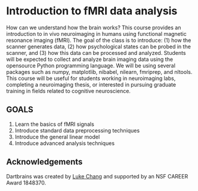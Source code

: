 # Introduction to fMRI data analysis

How can we understand how the brain works? This course provides an introduction to in vivo neuroimaging in humans using functional magnetic resonance imaging (fMRI). The goal of the class is to introduce: (1) how the scanner generates data, (2) how psychological states can be probed in the scanner, and (3) how this data can be processed and analyzed. Students will be expected to collect and analyze brain imaging data using the opensource Python programming language. We will be using several packages such as numpy, matplotlib, nibabel, nilearn, fmriprep, and nltools. This course will be useful for students working in neuroimaging labs, completing a neuroimaging thesis, or interested in pursuing graduate training in fields related to cognitive neuroscience.

## GOALS

 1.	Learn the basics of fMRI signals
 2.	Introduce standard data preprocessing techniques
 3.	Introduce the general linear model
 4.	Introduce advanced analysis techniques

## Acknowledgements

Dartbrains was created by [Luke Chang][luke] and supported by an NSF CAREER Award 1848370.

[luke]: http://cosanlab.com/

